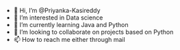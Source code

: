 - 👋 Hi, I’m @Priyanka-Kasireddy
- 👀 I’m interested in Data science
- 🌱 I’m currently learning Java and Python
- 💞️ I’m looking to collaborate on projects based on Python
- 📫 How to reach me either through mail

<!---
Priyanka-Kasireddy/Priyanka-Kasireddy is a ✨ special ✨ repository because its `README.md` (this file) appears on your GitHub profile.
You can click the Preview link to take a look at your changes.
--->
